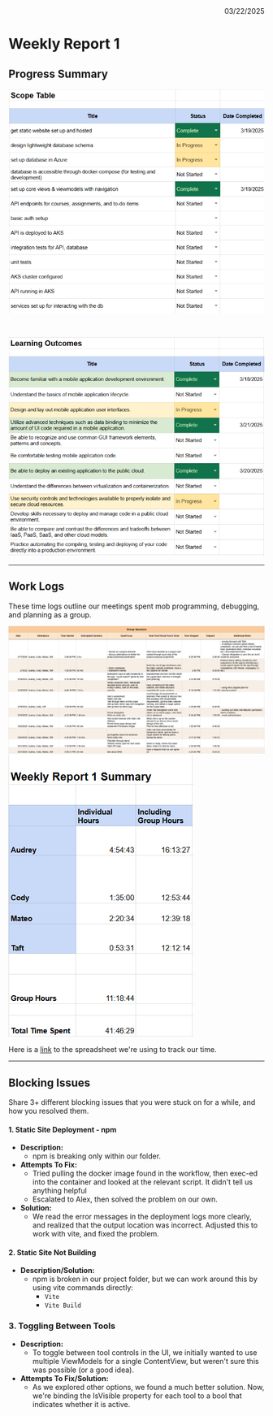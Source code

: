 
<div style="text-align: right"> 03/22/2025 </div>

# Weekly Report 1

## Progress Summary

![alt text](images/scope.png "Scope Table")

<br/>

![alt text](images/outcomes.png "Outcomes Table")


---

## Work Logs
These time logs outline our meetings spent mob programming, debugging, and planning as a group.

![alt text](images/group-sessions.png "Group Meetings")
<br/>
![alt text](images/time-summary.png "Time Summary")

Here is a [link](https://docs.google.com/spreadsheets/d/18VnP5M3QZ9fHyKty3yBczf-pbReVf3Z-3jlyZqaL7vE/edit?usp=sharing) to the spreadsheet we're using to track our time.


---
## Blocking Issues
Share 3+ different blocking issues that you were stuck on for a while, and how you resolved them.

#### 1. Static Site Deployment - npm
* **Description:** 
  - npm is breaking only within our folder.
* **Attempts To Fix:**
  - Tried pulling the docker image found in the workflow, then exec-ed into the container and looked at the relevant script. It didn't tell us anything helpful
  - Escalated to Alex, then solved the problem on our own. 
* **Solution:**
  - We read the error messages in the deployment logs more clearly, and realized that the output location was incorrect. Adjusted this to work with vite, and fixed the problem.

#### 2. Static Site Not Building
* **Description/Solution:** 
    - npm is broken in our project folder, but we can work around this by using vite commands directly:
      - `Vite`
      - `Vite Build`

### 3. Toggling Between Tools
* **Description:** 
  - To toggle between tool controls in the UI, we initially wanted  to use multiple ViewModels for a single ContentView, but weren't sure this was possible (or a good idea).
* **Attempts To Fix/Solution:**
  - As we explored other options, we found a much better solution. Now, we're binding the IsVisible property for each tool to a bool that indicates whether it is active.